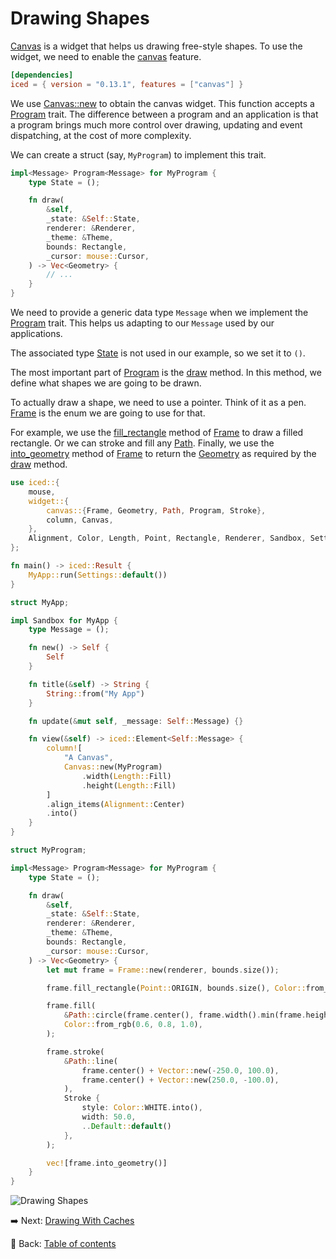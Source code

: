 # Drawing Shapes

[Canvas](https://docs.rs/iced/0.13.1/iced/widget/canvas/struct.Canvas.html) is a widget that helps us drawing free-style shapes.
To use the widget, we need to enable the [canvas](https://docs.rs/crate/iced/0.13.1/features#canvas) feature.

```toml
[dependencies]
iced = { version = "0.13.1", features = ["canvas"] }
```

We use [Canvas::new](https://docs.rs/iced/0.13.1/iced/widget/canvas/struct.Canvas.html#method.new) to obtain the canvas widget. This function accepts a [Program](https://docs.rs/iced/0.13.1/iced/widget/canvas/trait.Program.html) trait. The difference between a program and an application is that a program brings much more control over drawing, updating and event dispatching, at the cost of more complexity.

We can create a struct (say, `MyProgram`) to implement this trait.

```rust
impl<Message> Program<Message> for MyProgram {
    type State = ();

    fn draw(
        &self,
        _state: &Self::State,
        renderer: &Renderer,
        _theme: &Theme,
        bounds: Rectangle,
        _cursor: mouse::Cursor,
    ) -> Vec<Geometry> {
        // ...
    }
}
```

We need to provide a generic data type `Message` when we implement the [Program](https://docs.rs/iced/0.13.1/iced/widget/canvas/trait.Program.html) trait. This helps us adapting to our `Message` used by our applications.

The associated type [State](https://docs.rs/iced/0.13.1/iced/widget/canvas/trait.Program.html#associatedtype.State) is not used in our example, so we set it to `()`.

The most important part of [Program](https://docs.rs/iced/0.13.1/iced/widget/canvas/trait.Program.html) is the [draw](https://docs.rs/iced/0.13.1/iced/widget/canvas/trait.Program.html#tymethod.draw) method.
In this method, we define what shapes we are going to be drawn.

To actually draw a shape, we need to use a pointer. Think of it as a pen. [Frame](https://docs.rs/iced/0.13.1/iced/widget/canvas/type.Frame.html) is the enum we are going to use for that.

For example, we use the [fill_rectangle](https://docs.rs/iced/0.13.1/iced/widget/canvas/type.Frame.html#method.fill_rectangle) method of [Frame](https://docs.rs/iced/0.13.1/iced/widget/canvas/type.Frame.html) to draw a filled rectangle.
Or we can stroke and fill any [Path](https://docs.rs/iced/0.13.1/iced/widget/canvas/struct.Path.html).
Finally, we use the [into_geometry](https://docs.rs/iced/0.13.1/iced/widget/canvas/type.Frame.html#method.into_geometry) method of [Frame](https://docs.rs/iced/0.13.1/iced/widget/canvas/type.Frame.html) to return the [Geometry](https://docs.rs/iced/0.13.1/iced/widget/canvas/type.Geometry.html) as required by the [draw](https://docs.rs/iced/0.13.1/iced/widget/canvas/trait.Program.html#tymethod.draw) method.

```rust
use iced::{
    mouse,
    widget::{
        canvas::{Frame, Geometry, Path, Program, Stroke},
        column, Canvas,
    },
    Alignment, Color, Length, Point, Rectangle, Renderer, Sandbox, Settings, Theme, Vector,
};

fn main() -> iced::Result {
    MyApp::run(Settings::default())
}

struct MyApp;

impl Sandbox for MyApp {
    type Message = ();

    fn new() -> Self {
        Self
    }

    fn title(&self) -> String {
        String::from("My App")
    }

    fn update(&mut self, _message: Self::Message) {}

    fn view(&self) -> iced::Element<Self::Message> {
        column![
            "A Canvas",
            Canvas::new(MyProgram)
                .width(Length::Fill)
                .height(Length::Fill)
        ]
        .align_items(Alignment::Center)
        .into()
    }
}

struct MyProgram;

impl<Message> Program<Message> for MyProgram {
    type State = ();

    fn draw(
        &self,
        _state: &Self::State,
        renderer: &Renderer,
        _theme: &Theme,
        bounds: Rectangle,
        _cursor: mouse::Cursor,
    ) -> Vec<Geometry> {
        let mut frame = Frame::new(renderer, bounds.size());

        frame.fill_rectangle(Point::ORIGIN, bounds.size(), Color::from_rgb(0.0, 0.2, 0.4));

        frame.fill(
            &Path::circle(frame.center(), frame.width().min(frame.height()) / 4.0),
            Color::from_rgb(0.6, 0.8, 1.0),
        );

        frame.stroke(
            &Path::line(
                frame.center() + Vector::new(-250.0, 100.0),
                frame.center() + Vector::new(250.0, -100.0),
            ),
            Stroke {
                style: Color::WHITE.into(),
                width: 50.0,
                ..Default::default()
            },
        );

        vec![frame.into_geometry()]
    }
}
```

![Drawing Shapes](./pic/drawing_shapes.png)

:arrow_right:  Next: [Drawing With Caches](./drawing_with_caches.md)

:blue_book: Back: [Table of contents](./../README.md)
